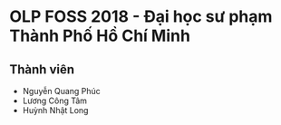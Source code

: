 # OLP FOSS 2018 - Đại học sư phạm Thành Phố Hồ Chí Minh

## Thành viên
- Nguyễn Quang Phúc
- Lương Công Tâm
- Huỳnh Nhật Long